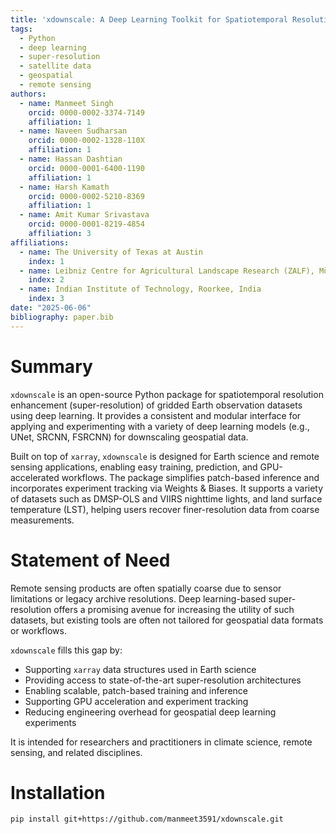 ```yaml
---
title: 'xdownscale: A Deep Learning Toolkit for Spatiotemporal Resolution Enhancement of Gridded Data'
tags:
  - Python
  - deep learning
  - super-resolution
  - satellite data
  - geospatial
  - remote sensing
authors:
  - name: Manmeet Singh
    orcid: 0000-0002-3374-7149
    affiliation: 1
  - name: Naveen Sudharsan
    orcid: 0000-0002-1328-110X
    affiliation: 1
  - name: Hassan Dashtian
    orcid: 0000-0001-6400-1190
    affiliation: 1
  - name: Harsh Kamath
    orcid: 0000-0002-5210-8369
    affiliation: 1
  - name: Amit Kumar Srivastava
    orcid: 0000-0001-8219-4854
    affiliation: 3
affiliations:
  - name: The University of Texas at Austin
    index: 1
  - name: Leibniz Centre for Agricultural Landscape Research (ZALF), Müncheberg, Germany
    index: 2
  - name: Indian Institute of Technology, Roorkee, India
    index: 3
date: "2025-06-06"
bibliography: paper.bib
---
```


# Summary

`xdownscale` is an open-source Python package for spatiotemporal resolution enhancement (super-resolution) of gridded Earth observation datasets using deep learning. It provides a consistent and modular interface for applying and experimenting with a variety of deep learning models (e.g., UNet, SRCNN, FSRCNN) for downscaling geospatial data.

Built on top of `xarray`, `xdownscale` is designed for Earth science and remote sensing applications, enabling easy training, prediction, and GPU-accelerated workflows. The package simplifies patch-based inference and incorporates experiment tracking via Weights & Biases. It supports a variety of datasets such as DMSP-OLS and VIIRS nighttime lights, and land surface temperature (LST), helping users recover finer-resolution data from coarse measurements.

# Statement of Need

Remote sensing products are often spatially coarse due to sensor limitations or legacy archive resolutions. Deep learning-based super-resolution offers a promising avenue for increasing the utility of such datasets, but existing tools are often not tailored for geospatial data formats or workflows.

`xdownscale` fills this gap by:

- Supporting `xarray` data structures used in Earth science
- Providing access to state-of-the-art super-resolution architectures
- Enabling scalable, patch-based training and inference
- Supporting GPU acceleration and experiment tracking
- Reducing engineering overhead for geospatial deep learning experiments

It is intended for researchers and practitioners in climate science, remote sensing, and related disciplines.

# Installation

```bash
pip install git+https://github.com/manmeet3591/xdownscale.git
